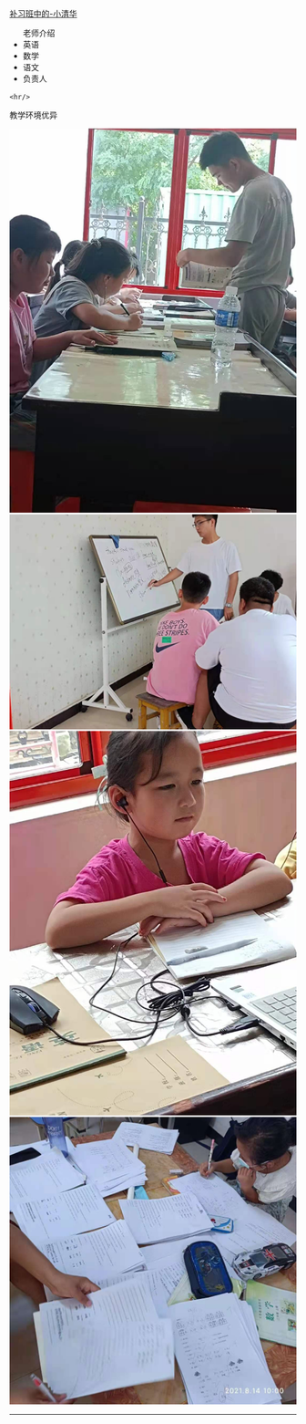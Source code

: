 <html>
 <head>
  <title> 小清华补习班 </title>
  <meta name="generator" content="editplus" />
  <meta name="author" content="" />
  <meta name="keywords" content="" />
  <meta name="description" content="" />
    <script type="application/javascript"/>
   alert("欢迎来到JinZhen小清华补习班官方网站 领导请坐")
</script>
   <style spry:test="css">
    
.one a
{font-size:25px;
background-color:#000;
color:#FFF;

margin-left:10px;}
    
.one a:hover
{font-size:26px;
color:#F93;}

.ie img{
	width:300px;
	height:250px;
	   float:left;
	 }
 .ie p{
	
	  font-size:25px;
	   } 
.two ul{
	  font-size:20px; 
	   }
    
  </style>
 </head>

<body>
   <div class="one"><a href="#">补习班中的-小清华</a></div>
<div class="two">
	<ul>老师介绍
	        <li>英语</li>
		<li>数学</li>
		<li>语文</li>
		<li>负责人</li>
	</ul>
	
</div>

	<hr/>
<div class="ie"><p>教学环境优异</p>
 <img src="cram.jpg"/>
 <img src="cram2.jpg"/>
 <img src="cram3.jpg"/>
 <img src="cram4.jpg"/>
</div>
<hr/>
</body>
</html>
